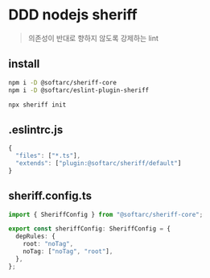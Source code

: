 # DDD nodejs sheriff

> 의존성이 반대로 향하지 않도록 강제하는 lint

## install

```sh
npm i -D @softarc/sheriff-core
npm i -D @softarc/eslint-plugin-sheriff

npx sheriff init
```

## .eslintrc.js

```js
{
  "files": ["*.ts"],
  "extends": ["plugin:@softarc/sheriff/default"]
}
```

## sheriff.config.ts

```ts
import { SheriffConfig } from "@softarc/sheriff-core";

export const sheriffConfig: SheriffConfig = {
  depRules: {
    root: "noTag",
    noTag: ["noTag", "root"],
  },
};
```

